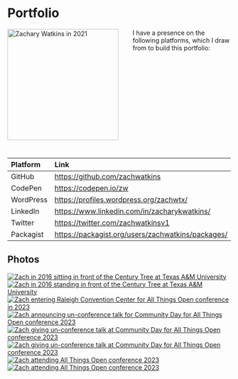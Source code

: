 # Portfolio

<p style="float:left;margin:0 2rem 1.5rem 0;"><a href="/img/profile/20210719_074933.jpg" title="Zachary Watkins in 2021"><img src="/img/profile/20210719_074933.jpg" alt="Zachary Watkins in 2021" width="250" /></a></p>

I have a presence on the following platforms, which I draw from to build this portfolio:

<br style="clear:both" />

| Platform  | Link                                              |
| :-------- | :------------------------------------------------ |
| GitHub    | https://github.com/zachwatkins                    |
| CodePen   | https://codepen.io/zw                             |
| WordPress | https://profiles.wordpress.org/zachwtx/           |
| LinkedIn  | https://www.linkedin.com/in/zacharykwatkins/      |
| Twitter   | https://twitter.com/zachwatkinsv1                 |
| Packagist | https://packagist.org/users/zachwatkins/packages/ |

## Photos

[![Zach in 2016 sitting in front of the Century Tree at Texas A&M University](/img/profile/2016-century-tree-sitting-thumbnail.jpg)](/img/profile/2016-century-tree-sitting.jpg 'Zach in 2016 sitting in front of the Century Tree at Texas A&M University') [![Zach in 2016 standing in front of the Century Tree at Texas A&M University](/img/profile/2016-century-tree-thumbnail.jpg)](/img/profile/2016-century-tree.jpg 'Zach in 2016 standing in front of the Century Tree at Texas A&M University') [![Zach entering Raleigh Convention Center for All Things Open conference in 2023](/img/profile/20231015_085123-thumbnail.jpg)](/img/profile/20231015_085123.jpg 'Zach entering Raleigh Convention Center for All Things Open conference in 2023') [![Zach announcing un-conference talk for Community Day for All Things Open conference 2023](/img/profile/53316525957_bba8a3c644_q.jpg)](/img/profile/53316525957_bba8a3c644_c.jpg 'Zach announcing un-conference talk for Community Day for All Things Open conference 2023') [![Zach giving un-conference talk at Community Day for All Things Open conference 2023](/img/profile/53316501642_2802ac22b9_q.jpg)](/img/profile/53316501642_2802ac22b9_c.jpg 'Zach giving un-conference talk at Community Day for All Things Open conference 2023') [![Zach giving un-conference talk at Community Day for All Things Open conference 2023](/img/profile/53317608718_e16af69253_q.jpg)](/img/profile/53317608718_e16af69253_c.jpg 'Zach giving un-conference talk at Community Day for All Things Open conference 2023') [![Zach attending All Things Open conference 2023](/img/profile/53318172658_3d0e313ea4_q.jpg)](/img/profile/53318172658_3d0e313ea4_c.jpg 'Zach attending All Things Open conference 2023') [![Zach attending All Things Open conference 2023](/img/profile/53318257788_b3fa33c38e_q.jpg)](/img/profile/53318257788_b3fa33c38e_c.jpg 'Zach attending All Things Open conference 2023')
